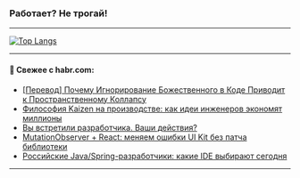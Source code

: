 ### Работает? Не трогай!

---
<!--
#### 🛠️ Technical stack:

![Java](https://img.shields.io/badge/Java-informational?logo=Oracle&style=flat&logoColor=white&color=FF4500)
![Kotlin](https://img.shields.io/badge/Kotlin-informational?logo=Kotlin&style=flat&logoColor=white&color=774D97)
![TS](https://img.shields.io/badge/TypeScript-informational?logo=typeScript&style=flat&logoColor=black&color=017acc)
![Python](https://img.shields.io/badge/Python-informational?logo=Python&style=flat&logoColor=black&color=ffdd54) <br>
![Spring](https://img.shields.io/badge/Spring-informational?logo=Spring&style=flat&logoColor=white&color=6DB33F) 
![SpringBoot](https://img.shields.io/badge/SpringBoot-informational?logo=SpringBoot&style=flat&logoColor=white&color=6DB33F)
![Nest](https://img.shields.io/badge/NestJS-informational?logo=NestJS&style=flat&logoColor=white&color=E0234E) 
![NodeJS](https://img.shields.io/badge/NodeJS-informational?logo=node.js&style=flat&logoColor=white&color=70A760)<br>
![PostgreSQL](https://img.shields.io/badge/PostgreSQL-informational?logo=PostgreSQL&style=flat&logoColor=white&color=DAA520)
![MongoDB](https://img.shields.io/badge/MongoDB-informational?logo=MongoDB&style=flat&logoColor=white&color=870000)
![Apache](https://img.shields.io/badge/Apache-informational?logo=apache&style=flat&logoColor=white&color=f74e28)

___ 
-->

<!--- #### 🛠️ : --->

[![Top Langs](https://github-readme-stats-82jvfl3w3-advtsettinggmailcoms-projects.vercel.app/api/top-langs/?username=zloylis&langs_count=10&hide_title=true&title_color=e6edf3&size_weight=0.5&count_weight=0.5&layout=compact&hide_progress=true&hide_border=true&theme=dracula&hide=css,makefile,cmake)](https://github.com/zloylis)

<!---


####  :octocat:&nbsp;&nbsp; Статистика:

![GitHub stats](https://github-readme-stats-u2qms2cxw-advtsettinggmailcoms-projects.vercel.app/api?username=zloylis&show_icons=true&hide_border=true&theme=dracula&title_color=e6edf3&include_all_commits=true&count_private=true&hide_rank=false&hide_title=true&rank_icon=github)
-->
---

#### 💬 Свежее с habr.com:

<!-- BLOG-POST-LIST:START -->
- [[Перевод] Почему Игнорирование Божественного в Коде Приводит к Пространственному Коллапсу](https://habr.com/ru/articles/950498/?utm_source=habrahabr&utm_medium=rss&utm_campaign=950498)
- [Философия Kaizen на производстве: как идеи инженеров экономят миллионы](https://habr.com/ru/companies/yadro/articles/948630/?utm_source=habrahabr&utm_medium=rss&utm_campaign=948630)
- [Вы встретили разработчика. Ваши действия?](https://habr.com/ru/articles/950464/?utm_source=habrahabr&utm_medium=rss&utm_campaign=950464)
- [MutationObserver + React: меняем ошибки UI Kit без патча библиотеки](https://habr.com/ru/companies/gnivc/articles/949862/?utm_source=habrahabr&utm_medium=rss&utm_campaign=949862)
- [Российские Java/Spring-разработчики: какие IDE выбирают сегодня](https://habr.com/ru/companies/axiomjdk/articles/949914/?utm_source=habrahabr&utm_medium=rss&utm_campaign=949914)
<!-- BLOG-POST-LIST:END -->

---

